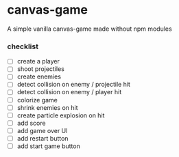 # canvas-game

A simple vanilla canvas-game made without npm modules

### checklist

- [ ] create a player
- [ ] shoot projectiles
- [ ] create enemies
- [ ] detect collision on enemy / projectile hit
- [ ] detect collision on enemy / player hit
- [ ] colorize game
- [ ] shrink enemies on hit
- [ ] create particle explosion on hit
- [ ] add score
- [ ] add game over UI
- [ ] add restart button
- [ ] add start game button
